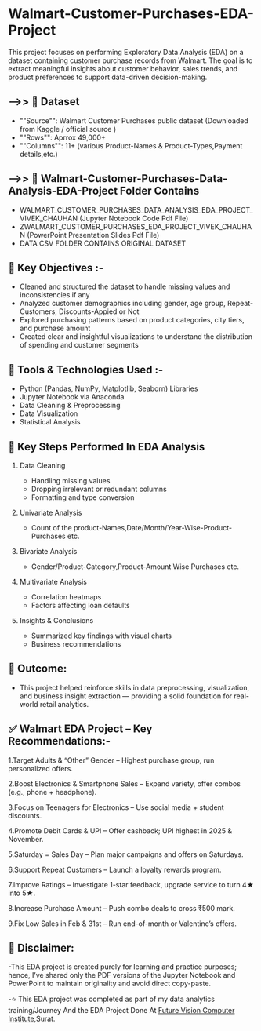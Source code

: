 # Walmart-Customer-Purchases-EDA-Project
This project focuses on performing Exploratory Data Analysis (EDA) on a dataset containing customer purchase records from Walmart. The goal is to extract meaningful insights about customer behavior, sales trends, and product preferences to support data-driven decision-making.

## **-->> 📁 Dataset**

- ""Source"": Walmart Customer Purchases public dataset (Downloaded from Kaggle / official source )
- ""Rows"": Aprrox 49,000+
- ""Columns"": 11+ (various Product-Names & Product-Types,Payment details,etc.)

## **-->> 📂 Walmart-Customer-Purchases-Data-Analysis-EDA-Project Folder Contains**

- WALMART_CUSTOMER_PURCHASES_DATA_ANALYSIS_EDA_PROJECT_VIVEK_CHAUHAN (Jupyter Notebook Code Pdf File)
- ZWALMART_CUSTOMER_PURCHASES_EDA_PROJECT_VIVEK_CHAUHAN (PowerPoint Presentation Slides Pdf File)
- DATA CSV FOLDER CONTAINS ORIGINAL DATASET

## **📌 Key Objectives :-**

- Cleaned and structured the dataset to handle missing values and inconsistencies if any
- Analyzed customer demographics including gender, age group, Repeat-Customers, Discounts-Appied or Not
- Explored purchasing patterns based on product categories, city tiers, and purchase amount
- Created clear and insightful visualizations to understand the distribution of spending and customer segments

## **🔧 Tools & Technologies Used :-**

- Python (Pandas, NumPy, Matplotlib, Seaborn) Libraries
- Jupyter Notebook via Anaconda
- Data Cleaning & Preprocessing
- Data Visualization
- Statistical Analysis

## **📌 Key Steps Performed In EDA Analysis**

1. Data Cleaning
   - Handling missing values
   - Dropping irrelevant or redundant columns
   - Formatting and type conversion

2. Univariate Analysis
   - Count of the product-Names,Date/Month/Year-Wise-Product-Purchases etc.

3. Bivariate Analysis
   - Gender/Product-Category,Product-Amount Wise Purchases etc.

4. Multivariate Analysis
   - Correlation heatmaps
   - Factors affecting loan defaults

5. Insights & Conclusions
   - Summarized key findings with visual charts
   - Business recommendations

## **🎯 Outcome:**

- This project helped reinforce skills in data preprocessing, visualization, and business insight extraction — providing a solid foundation for real-world retail analytics.

## **✅ Walmart EDA Project – Key Recommendations:-**

1.Target Adults & “Other” Gender – Highest purchase group, run personalized
offers.

2.Boost Electronics & Smartphone Sales – Expand variety, offer combos (e.g.,
phone + headphone).

3.Focus on Teenagers for Electronics – Use social media + student discounts.

4.Promote Debit Cards & UPI – Offer cashback; UPI highest in 2025 &
November.

5.Saturday = Sales Day – Plan major campaigns and offers on Saturdays.

6.Support Repeat Customers – Launch a loyalty rewards program.

7.Improve Ratings – Investigate 1-star feedback, upgrade service to turn 4★ into 5★.

8.Increase Purchase Amount – Push combo deals to cross ₹500 mark.

9.Fix Low Sales in Feb & 31st – Run end-of-month or Valentine’s offers.

## **📌 Disclaimer:**

-This EDA project is created purely for learning and practice purposes; hence, I’ve shared only the PDF versions of the Jupyter Notebook and PowerPoint to maintain originality and avoid direct copy-paste.

-⭐ This EDA project was completed as part of my data analytics training/Journey And the EDA Project Done At <a href="https://futurevisioncomputers.com/">Future Vision Computer Institute</a>,Surat.
